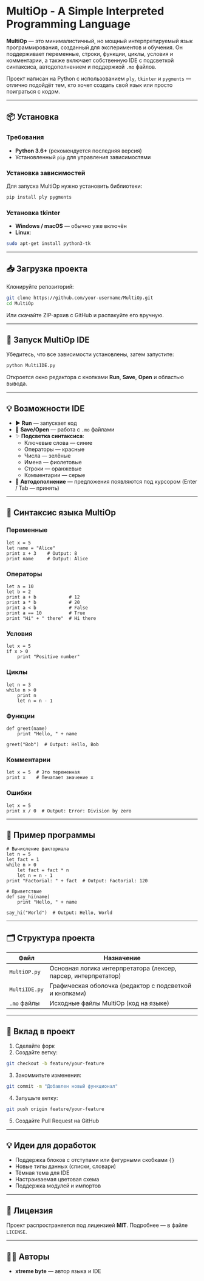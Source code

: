# MultiOp - A Simple Interpreted Programming Language

**MultiOp** — это минималистичный, но мощный интерпретируемый язык программирования, созданный для экспериментов и обучения. Он поддерживает переменные, строки, функции, циклы, условия и комментарии, а также включает собственную IDE с подсветкой синтаксиса, автодополнением и поддержкой `.mo` файлов.

Проект написан на Python с использованием `ply`, `tkinter` и `pygments` — отлично подойдёт тем, кто хочет создать свой язык или просто поиграться с кодом.

---

## 📦 Установка

### Требования

- **Python 3.6+** (рекомендуется последняя версия)
- Установленный `pip` для управления зависимостями

### Установка зависимостей

Для запуска MultiOp нужно установить библиотеки:

```bash
pip install ply pygments
```

### Установка tkinter

- **Windows / macOS** — обычно уже включён  
- **Linux**:

```bash
sudo apt-get install python3-tk
```

---

## 📥 Загрузка проекта

Клонируйте репозиторий:

```bash
git clone https://github.com/your-username/MultiOp.git
cd MultiOp
```

Или скачайте ZIP-архив с GitHub и распакуйте его вручную.

---

## 🚀 Запуск MultiOp IDE

Убедитесь, что все зависимости установлены, затем запустите:

```bash
python MultiIDE.py
```

Откроется окно редактора с кнопками **Run**, **Save**, **Open** и областью вывода.

---

## 💡 Возможности IDE

- ▶️ **Run** — запускает код  
- 💾 **Save/Open** — работа с `.mo` файлами  
- ✨ **Подсветка синтаксиса**:
  - Ключевые слова — синие  
  - Операторы — красные  
  - Числа — зелёные  
  - Имена — фиолетовые  
  - Строки — оранжевые  
  - Комментарии — серые  
- 🔮 **Автодополнение** — предложения появляются под курсором (Enter / Tab — принять)

---

## 🧠 Синтаксис языка MultiOp

### Переменные

```mo
let x = 5
let name = "Alice"
print x + 3    # Output: 8
print name     # Output: Alice
```

### Операторы

```mo
let a = 10
let b = 2
print a + b            # 12
print a * b            # 20
print a < b            # False
print a == 10          # True
print "Hi" + " there"  # Hi there
```

### Условия

```mo
let x = 5
if x > 0
    print "Positive number"
```

### Циклы

```mo
let n = 3
while n > 0
    print n
    let n = n - 1
```

### Функции

```mo
def greet(name)
    print "Hello, " + name

greet("Bob")  # Output: Hello, Bob
```

### Комментарии

```mo
let x = 5  # Это переменная
print x    # Печатает значение x
```

### Ошибки

```mo
let x = 5
print x / 0  # Output: Error: Division by zero
```

---

## 📘 Пример программы

```mo
# Вычисление факториала
let n = 5
let fact = 1
while n > 0
    let fact = fact * n
    let n = n - 1
print "Factorial: " + fact  # Output: Factorial: 120

# Приветствие
def say_hi(name)
    print "Hello, " + name

say_hi("World")  # Output: Hello, World
```

---

## 🗂 Структура проекта

| Файл           | Назначение                                                    |
|----------------|---------------------------------------------------------------|
| `MultiOP.py`   | Основная логика интерпретатора (лексер, парсер, интерпретатор) |
| `MultiIDE.py`  | Графическая оболочка (редактор с подсветкой и кнопками)       |
| `.mo` файлы    | Исходные файлы MultiOp (код на языке)                         |

---

## 🤝 Вклад в проект

1. Сделайте форк  
2. Создайте ветку:

```bash
git checkout -b feature/your-feature
```

3. Закоммитьте изменения:

```bash
git commit -m "Добавлен новый функционал"
```

4. Запушьте ветку:

```bash
git push origin feature/your-feature
```

5. Создайте Pull Request на GitHub

---

## 💡 Идеи для доработок

- Поддержка блоков с отступами или фигурными скобками `{}`  
- Новые типы данных (списки, словари)  
- Тёмная тема для IDE  
- Настраиваемая цветовая схема  
- Поддержка модулей и импортов

---

## 📜 Лицензия

Проект распространяется под лицензией **MIT**. Подробнее — в файле `LICENSE`.

---

## 👨‍💻 Авторы

- **xtreme byte** — автор языка и IDE  

